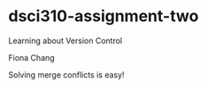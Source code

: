 # dsci310-assignment-two
Learning about Version Control

Fiona Chang

Solving merge conflicts is easy!
